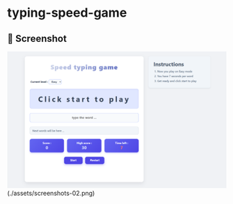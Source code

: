 # typing-speed-game
## 📸 Screenshot

![Typing Game Screenshot](./assets/screenshots-01.png)
(./assets/screenshots-02.png)

